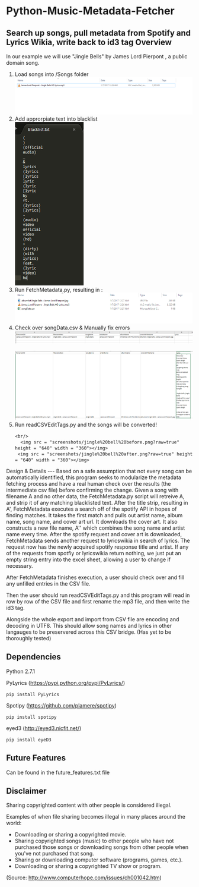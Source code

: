# Python-Music-Metadata-Fetcher
Search up songs, pull metadata from Spotify and Lyrics Wikia, write back to id3 tag
Overview
---
In our example we will use "Jingle Bells" by James Lord Pierpont , a public domain song.
  
<ol>
  <li>Load songs into /Songs folder <br/><img src = "screenshots/before.PNG?raw=true"></img></li>

  <li>Add approrpiate text into blacklist <br/> <img src = "screenshots/blacklist.PNG?raw=true"></img></li>
  <li>Run FetchMetadata.py, resulting in : 
      <br/>
      <img src = "screenshots/middle.PNG?raw=true"></img>
</li>
  <li>Check over songData.csv & Manually fix errors  
    <br/> <img src = "screenshots/csv.PNG?raw=true"></img>
    <br/>
    <br/> <img src = "screenshots/manual add.PNG?raw=true"></img>
  </li>
  <li>Run readCSVEditTags.py and the songs will be converted!

    <br/>
      <img src = "screenshots/jingle%20bell%20before.png?raw=true" height = "640" width = "360"></img>
     <img src = "screenshots/jingle%20bell%20after.png?raw=true" height = "640" width = "360"></img>
  </li>
</ol>
Design & Details
---
Based on a safe assumption that not every song can be automatically identified, this program seeks to modularize the metadata fetching process and have a real human check over the results (the intermediate csv file) before confirming the change.
Given a song with filename A and no other data, the FetchMetadata.py script will retreive A, and strip it of any matching blacklisted text. After the title strip, resulting in A', FetchMetadata executes a search off of the spotify API in hopes of finding matches. It takes the first match and pulls out artist name, album name, song name, and cover art url. It downloads the cover art. It also constructs a new file name, A'' which combines the song name and artist name every time. After the spotify request and cover art is downloaded, FetchMetadata sends another request to lyricswikia in search of lyrics. The request now has the newly acquired spotify response title and artist. If any of the requests from spotfiy or lyricswikia return nothing, we just put an empty string entry into the excel sheet, allowing a user to change if necessary.

After FetchMetadata finishes execution, a user should check over and fill any unfilled entries in the CSV file. 

Then the user should run readCSVEditTags.py and this program will read in row by row of the CSV file and first rename the mp3 file, and then write the id3 tag. 

Alongside the whole export and import from CSV file are encoding and decoding in UTF8. This should allow song names and lyrics in other langauges to be preservered across this CSV bridge. (Has yet to be thoroughly tested)

Dependencies
---
Python 2.7.1


PyLyrics (https://pypi.python.org/pypi/PyLyrics/)
```
pip install PyLyrics
```
Spotipy (https://github.com/plamere/spotipy)
```
pip install spotipy
```
eyed3 (http://eyed3.nicfit.net/)
```
pip install eyeD3
```
Future Features
---
Can be found in the future_features.txt file

Disclaimer
---
Sharing copyrighted content with other people is considered illegal. 

Examples of when file sharing becomes illegal in many places around the world:
- Downloading or sharing a copyrighted movie.
- Sharing copyrighted songs (music) to other people who have not purchased those songs or downloading songs from other people when you've not purchased that song.
- Sharing or downloading computer software (programs, games, etc.).
- Downloading or sharing a copyrighted TV show or program.

(Source: http://www.computerhope.com/issues/ch001042.htm)

